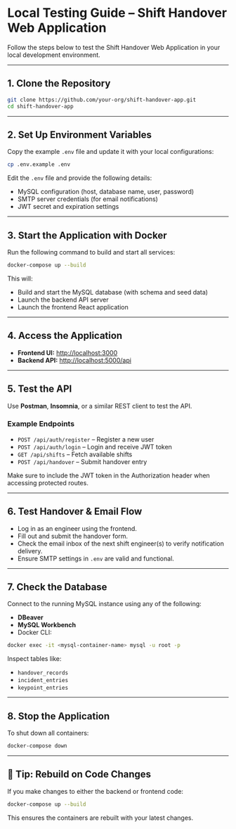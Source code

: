 # Local Testing Guide – Shift Handover Web Application

Follow the steps below to test the Shift Handover Web Application in your local development environment.

---

## 1. Clone the Repository

```bash
git clone https://github.com/your-org/shift-handover-app.git
cd shift-handover-app
```

---

## 2. Set Up Environment Variables

Copy the example `.env` file and update it with your local configurations:

```bash
cp .env.example .env
```

Edit the `.env` file and provide the following details:

- MySQL configuration (host, database name, user, password)
- SMTP server credentials (for email notifications)
- JWT secret and expiration settings

---

## 3. Start the Application with Docker

Run the following command to build and start all services:

```bash
docker-compose up --build
```

This will:

- Build and start the MySQL database (with schema and seed data)
- Launch the backend API server
- Launch the frontend React application

---

## 4. Access the Application

- **Frontend UI:** [http://localhost:3000](http://localhost:3000)  
- **Backend API:** [http://localhost:5000/api](http://localhost:5000/api)

---

## 5. Test the API

Use **Postman**, **Insomnia**, or a similar REST client to test the API.

### Example Endpoints

- `POST /api/auth/register` – Register a new user  
- `POST /api/auth/login` – Login and receive JWT token  
- `GET /api/shifts` – Fetch available shifts  
- `POST /api/handover` – Submit handover entry

Make sure to include the JWT token in the Authorization header when accessing protected routes.

---

## 6. Test Handover & Email Flow

- Log in as an engineer using the frontend.
- Fill out and submit the handover form.
- Check the email inbox of the next shift engineer(s) to verify notification delivery.
- Ensure SMTP settings in `.env` are valid and functional.

---

## 7. Check the Database

Connect to the running MySQL instance using any of the following:

- **DBeaver**
- **MySQL Workbench**
- Docker CLI:

```bash
docker exec -it <mysql-container-name> mysql -u root -p
```

Inspect tables like:

- `handover_records`
- `incident_entries`
- `keypoint_entries`

---

## 8. Stop the Application

To shut down all containers:

```bash
docker-compose down
```

---

## 🔁 Tip: Rebuild on Code Changes

If you make changes to either the backend or frontend code:

```bash
docker-compose up --build
```

This ensures the containers are rebuilt with your latest changes.